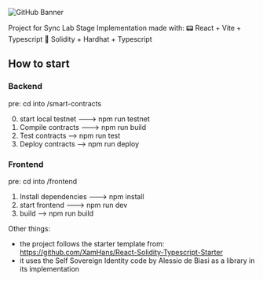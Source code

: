 ![GitHub Banner](https://user-images.githubusercontent.com/40567147/159485872-7f63766a-3c91-48dc-aa37-fb5894232acc.png)

Project for Sync Lab Stage Implementation made with:
:pager: React + Vite + Typescript
 :page_with_curl: Solidity + Hardhat + Typescript

## How to start

### Backend
pre: cd into /smart-contracts

0) start local testnet ---> npm run testnet
1) Compile contracts ---> npm run build
2) Test contracts -->     npm run test
3) Deploy contracts -->   npm run deploy

### Frontend
pre: cd into /frontend

1) Install dependencies ---> npm install
2) start frontend ---> npm run dev
3) build --> npm run build

Other things:
- the project follows the starter template from: https://github.com/XamHans/React-Solidity-Typescript-Starter
- it uses the Self Sovereign Identity code by Alessio de Biasi as a library in its implementation
